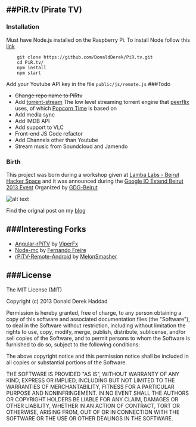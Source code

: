 ##PiR.tv (Pirate TV)
-------------------

### Installation
Must have Node.js installed on the Raspberry Pi. To install Node follow this [link](https://github.com/DonaldDerek/rPi-cheat-sheet)

```
	git clone https://github.com/DonaldDerek/PiR.tv.git 
	cd PiR.tv/
	npm install
	npm start
```	

Add your Youtube API key in the file `public/js/remote.js`
###Todo

+ ~~Change repo name to PiRtv~~ 
+ Add [torrent-stream](https://github.com/mafintosh/torrent-stream) The low level streaming torrent engine that [peerflix](https://github.com/mafintosh/peerflix) uses, of which [Popcorn Time](https://github.com/popcorn-team/popcorn-app) is based on
+ Add media sync
+ Add IMDB API
+ Add support to VLC
+ Front-end JS Code refactor
+ Add Channels other than Youtube
+ Stream music from Soundcloud and Jamendo

### Birth
This project was born during a workshop given at [Lamba Labs - Beirut Hacker Space](http://lambalabs.org/) and it was announced during the [Google IO Extend Beirut 2013 Event](https://plus.google.com/u/0/events/cp2togh80nq76q6p301ed3vkodo) Organized by [GDG-Beirut](https://plus.google.com/u/0/102062106640051908932)

![alt text](http://blog.donaldderek.com/wp-content/uploads/2013/06/front_end_raspberry_pi_tv.png "RaspberryPi TV")

Find the orignal post on my [blog](http://blog.donaldderek.com/2013/06/build-your-own-google-tv-using-raspberrypi-nodejs-and-socket-io/)

###Interesting Forks
-------------------
* [Angular-rPiTV](https://github.com/viperfx/angular-rpitv) by [ViperFx](https://github.com/viperfx)
* [Node-mc](https://github.com/dogonthehorizon/node-mc) by [Fernando Freire](https://github.com/dogonthehorizon/)
* [rPiTV-Remote-Android](https://github.com/MelonSmasher/rPiTV-Remote-Android) by [MelonSmasher](https://github.com/melonsmasher/)


###License
----------

The MIT License (MIT)

Copyright (c) 2013 Donald Derek Haddad 

Permission is hereby granted, free of charge, to any person obtaining a copy
of this software and associated documentation files (the "Software"), to deal
in the Software without restriction, including without limitation the rights
to use, copy, modify, merge, publish, distribute, sublicense, and/or sell
copies of the Software, and to permit persons to whom the Software is
furnished to do so, subject to the following conditions:

The above copyright notice and this permission notice shall be included in
all copies or substantial portions of the Software.

THE SOFTWARE IS PROVIDED "AS IS", WITHOUT WARRANTY OF ANY KIND, EXPRESS OR
IMPLIED, INCLUDING BUT NOT LIMITED TO THE WARRANTIES OF MERCHANTABILITY,
FITNESS FOR A PARTICULAR PURPOSE AND NONINFRINGEMENT. IN NO EVENT SHALL THE
AUTHORS OR COPYRIGHT HOLDERS BE LIABLE FOR ANY CLAIM, DAMAGES OR OTHER
LIABILITY, WHETHER IN AN ACTION OF CONTRACT, TORT OR OTHERWISE, ARISING FROM,
OUT OF OR IN CONNECTION WITH THE SOFTWARE OR THE USE OR OTHER DEALINGS IN
THE SOFTWARE.
